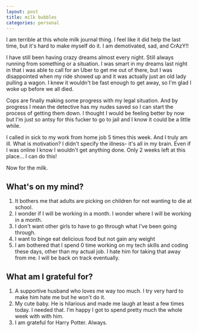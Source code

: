 ```yaml
---
layout: post
title: milk bubbles
categories: personal
---
```


I am terrible at this whole milk journal thing. I feel like it did help the last time, but it's hard to make myself do it. I am demotivated, sad, and CrAzY!!

I have still been having crazy dreams almost every night. Still always running from something or a situation. I was smart in my dreams last night in that i was able to call for an Uber to get me out of there, but I was disappointed when my ride showed up and it was actually just an old lady pulling a wagon. I knew it wouldn't be fast enough to get away, so I'm glad I woke up before we all died. 

Cops are finally making some progress with my legal situation. And by progress I mean the detective has my nudes saved so I can start the process of getting them down. I thought I would be feeling better by now but I'm just so antsy for this fucker to go to jail and I know it could be a little while. 

I called in sick to my work from home job 5 times this week. And I truly am ill. What is motivation? I didn't specify the illness- it's all in my brain. Even if I was online I know I wouldn't get anything done. Only 2 weeks left at this place... I can do this! 

Now for the milk. 

## What's on my mind? 
1. It bothers me that adults are picking on children for not wanting to die at school. 
2. I wonder if I will be working in a month. I wonder where I will be working in a month. 
3. I don't want other girls to have to go through what I've been going through. 
4. I want to binge eat delicious food but not gain any weight
5. I am bothered that I spend 0 time working on my tech skills and coding these days, other than my actual job. I hate him for taking that away from me. I will be back on track eventually.

## What am I grateful for? 
1. A supportive husband who loves me way too much. I try very hard to make him hate me but he won't do it. 
2. My cute baby. He is hilarious and made me laugh at least a few times today. I needed that. I'm happy I got to spend pretty much the whole week with with him. 
3. I am grateful for Harry Potter. Always. 
